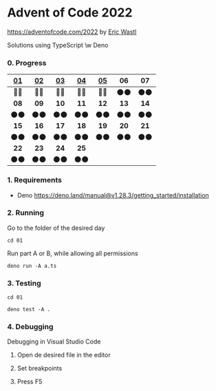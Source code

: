 # Advent of Code 2022

https://adventofcode.com/2022 by [Eric Wastl](http://was.tl/)

Solutions using TypeScript \w Deno

### 0. Progress

| [01](https://adventofcode.com/2022/day/1) | [02](https://adventofcode.com/2022/day/2) | [03](https://adventofcode.com/2022/day/3) | [04](https://adventofcode.com/2022/day/4) | [05](https://adventofcode.com/2022/day/5) |   06   |   07   |
| :---------------------------------------: | :---------------------------------------: | :---------------------------------------: | :---------------------------------------: | :---------------------------------------: | :----: | :----: |
|                   💫️💫️                    |                   💫️💫️                    |                   💫️💫️                    |                   💫️💫️                    |                   💫️💫️                    |  🌑️🌑️  |  🌑️🌑️  |
|                  **08**                   |                  **09**                   |                  **10**                   |                  **11**                   |                  **12**                   | **13** | **14** |
|                   🌑️🌑️                    |                   🌑️🌑️                    |                   🌑️🌑️                    |                   🌑️🌑️                    |                   🌑️🌑️                    |  🌑️🌑️  |  🌑️🌑️  |
|                  **15**                   |                  **16**                   |                  **17**                   |                  **18**                   |                  **19**                   | **20** | **21** |
|                   🌑️🌑️                    |                   🌑️🌑️                    |                   🌑️🌑️                    |                   🌑️🌑️                    |                   🌑️🌑️                    |  🌑️🌑️  |  🌑️🌑️  |
|                  **22**                   |                  **23**                   |                  **24**                   |                  **25**                   |                                           |        |        |
|                   🌑️🌑️                    |                   🌑️🌑️                    |                   🌑️🌑️                    |                   🌑️🌑️                    |                                           |        |        |

### 1. Requirements

- Deno https://deno.land/manual@v1.28.3/getting_started/installation

### 2. Running

Go to the folder of the desired day

`cd 01`

Run part A or B, while allowing all permissions

`deno run -A a.ts`

### 3. Testing

`cd 01`

`deno test -A .`

### 4. Debugging

Debugging in Visual Studio Code

1. Open de desired file in the editor

2. Set breakpoints

3. Press F5
